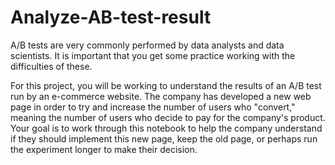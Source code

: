 # Analyze-AB-test-result
A/B tests are very commonly performed by data analysts and data scientists. 
It is important that you get some practice working with the difficulties of these.

For this project, you will be working to understand the results of an A/B test run by an e-commerce website.
The company has developed a new web page in order to try and increase the number of users who "convert,"
meaning the number of users who decide to pay for the company's product. 
Your goal is to work through this notebook to help the company understand if they should implement this new page, 
keep the old page, or perhaps run the experiment longer to make their decision.
